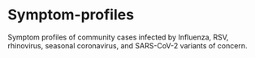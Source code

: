 # Symptom-profiles
Symptom profiles of community cases infected by Influenza, RSV, rhinovirus, seasonal coronavirus, and SARS-CoV-2 variants of concern.
